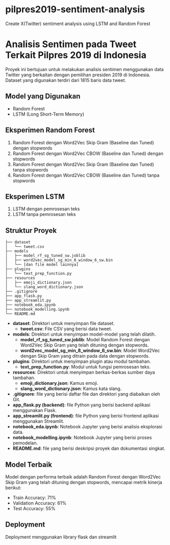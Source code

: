 # pilpres2019-sentiment-analysis
Create X(Twitter) sentiment analysis using LSTM and Random Forest

# Analisis Sentimen pada Tweet Terkait Pilpres 2019 di Indonesia

Proyek ini bertujuan untuk melakukan analisis sentimen menggunakan data Twitter yang berkaitan dengan pemilihan presiden 2019 di Indonesia. Dataset yang digunakan terdiri dari 1815 baris data tweet.

## Model yang Digunakan
- Random Forest
- LSTM (Long Short-Term Memory)

## Eksperimen Random Forest
1. Random Forest dengan Word2Vec Skip Gram (Baseline dan Tuned) dengan stopwords
2. Random Forest dengan Word2Vec CBOW (Baseline dan Tuned) dengan stopwords
3. Random Forest dengan Word2Vec Skip Gram (Baseline dan Tuned) tanpa stopwords
4. Random Forest dengan Word2Vec CBOW (Baseline dan Tuned) tanpa stopwords

## Eksperimen LSTM
1. LSTM dengan pemrosesan teks
2. LSTM tanpa pemrosesan teks

## Struktur Proyek

```
├── dataset
│   └── tweet.csv
├── models
│   ├── model_rf_sg_tuned_sw.joblib
│   ├── word2vec_model_sg_min_8_window_6_sw.bin
│   └── [dan file model lainnya]
├── plugins
│   └── text_prep_function.py
├── resources
│   ├── emoji_dictionary.json
│   └── slang_word_dictionary.json
├── .gitignore
├── app_flask.py
├── app_streamlit.py
├── notebook_eda.ipynb
├── notebook_modelling.ipynb
└── README.md
```

- **dataset**: Direktori untuk menyimpan file dataset.
  - **tweet.csv**: File CSV yang berisi data tweet.
- **models**: Direktori untuk menyimpan model-model yang telah dilatih.
  - **model_rf_sg_tuned_sw.joblib**: Model Random Forest dengan Word2Vec Skip Gram yang telah dituning dengan stopwords.
  - **word2vec_model_sg_min_8_window_6_sw.bin**: Model Word2Vec dengan Skip Gram yang ditrain pada data dengan stopwords.
- **plugins**: Direktori untuk menyimpan plugin atau modul tambahan.
  - **text_prep_function.py**: Modul untuk fungsi pemrosesan teks.
- **resources**: Direktori untuk menyimpan berkas-berkas sumber daya tambahan.
  - **emoji_dictionary.json**: Kamus emoji.
  - **slang_word_dictionary.json**: Kamus kata slang.
- **.gitignore**: file yang berisi daftar file dan direktori yang diabaikan oleh Git.
- **app_flask.py (backend)**: file Python yang berisi backend aplikasi menggunakan Flask.
- **app_streamlit.py (frontend)**: file Python yang berisi frontend aplikasi menggunakan Streamlit.
- **notebook_eda.ipynb**: Notebook Jupyter yang berisi analisis eksplorasi data.
- **notebook_modelling.ipynb**: Notebook Jupyter yang berisi proses pemodelan.
- **README.md**: file yang berisi deskripsi proyek dan dokumentasi singkat.

## Model Terbaik
Model dengan performa terbaik adalah Random Forest dengan Word2Vec Skip Gram yang telah dituning dengan stopwords, mencapai metrik kinerja berikut:
- Train Accuracy: 71%
- Validation Accuracy: 61%
- Test Accuracy: 55%

## Deployment
Deployment menggunakan library flask dan streamlit
